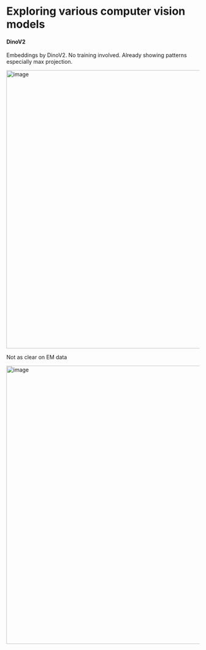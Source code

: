 # Exploring various computer vision models



#### DinoV2
Embeddings by DinoV2. No training involved. Already showing patterns especially max projection.

<img width="794" height="726" alt="image" src="https://github.com/user-attachments/assets/b8e0b28e-8dd9-4ace-bdbe-1735dc6397b7" />

Not as clear on EM data

<img width="794" height="726" alt="image" src="https://github.com/user-attachments/assets/b7fad6e6-ac9a-4cd2-b04c-2d7f0d9c8980" />


